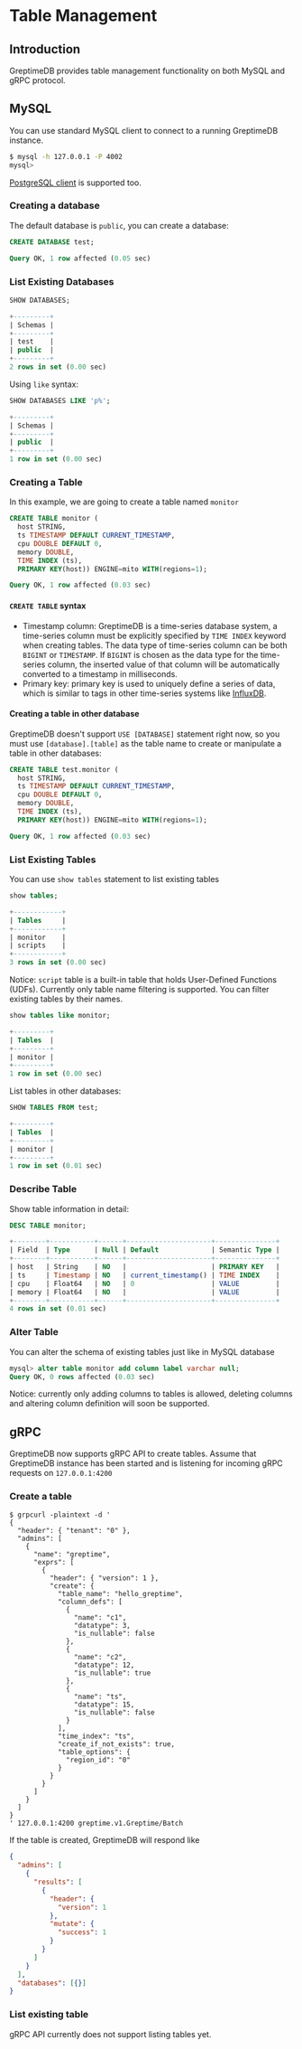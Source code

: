 # Table Management

## Introduction

GreptimeDB provides table management functionality on both MySQL and gRPC protocol.

## MySQL

You can use standard MySQL client to connect to a running GreptimeDB instance.

``` bash
$ mysql -h 127.0.0.1 -P 4002
mysql>
```

[PostgreSQL client](./supported-protocols/postgresql.md) is supported too.


### Creating a database

The default database is `public`, you can create a database:

```sql
CREATE DATABASE test;
```

```sql
Query OK, 1 row affected (0.05 sec)
```

### List Existing Databases

```sql
SHOW DATABASES;
```


```sql
+---------+
| Schemas |
+---------+
| test    |
| public  |
+---------+
2 rows in set (0.00 sec)
```

Using `like` syntax:

```sql
SHOW DATABASES LIKE 'p%';
```

```sql
+---------+
| Schemas |
+---------+
| public  |
+---------+
1 row in set (0.00 sec)
```

### Creating a Table

In this example, we are going to create a table named `monitor`

```sql
CREATE TABLE monitor (
  host STRING,
  ts TIMESTAMP DEFAULT CURRENT_TIMESTAMP,
  cpu DOUBLE DEFAULT 0,
  memory DOUBLE,
  TIME INDEX (ts),
  PRIMARY KEY(host)) ENGINE=mito WITH(regions=1);
```

``` sql
Query OK, 1 row affected (0.03 sec)
```

#### `CREATE TABLE` syntax

- Timestamp column: GreptimeDB is a time-series database system, a time-series column must
be explicitly specified by `TIME INDEX` keyword when creating tables. The data type of
time-series column can be both `BIGINT` or `TIMESTAMP`. If `BIGINT` is chosen as the
data type for the time-series column, the inserted value of that column will be
automatically converted to a timestamp in milliseconds.
- Primary key: primary key is used to uniquely define a series of data, which is similar
to tags in other time-series systems like [InfluxDB][1].

[1]: <https://docs.influxdata.com/influxdb/v1.8/concepts/glossary/#tag-key>


#### Creating a table in other database

GreptimeDB doesn't support `USE [DATABASE]` statement right now, so you must use `[database].[table]` as the table name to create or manipulate a table in other databases:

```sql
CREATE TABLE test.monitor (
  host STRING,
  ts TIMESTAMP DEFAULT CURRENT_TIMESTAMP,
  cpu DOUBLE DEFAULT 0,
  memory DOUBLE,
  TIME INDEX (ts),
  PRIMARY KEY(host)) ENGINE=mito WITH(regions=1);
```

``` sql
Query OK, 1 row affected (0.03 sec)
```


### List Existing Tables

You can use `show tables` statement to list existing tables

``` sql
show tables;
```
``` sql
+------------+
| Tables     |
+------------+
| monitor    |
| scripts    |
+------------+
3 rows in set (0.00 sec)
```

Notice: `script` table is a built-in table that holds User-Defined Functions (UDFs).
Currently only table name filtering is supported. You can filter existing tables by their names.

``` sql
show tables like monitor;
```
``` sql
+---------+
| Tables  |
+---------+
| monitor |
+---------+
1 row in set (0.00 sec)
```


List tables in other databases:

```sql
SHOW TABLES FROM test;
```


```sql
+---------+
| Tables  |
+---------+
| monitor |
+---------+
1 row in set (0.01 sec)
```

### Describe Table

Show table information in detail:

```sql
DESC TABLE monitor;
```

```sql
+--------+-----------+------+---------------------+---------------+
| Field  | Type      | Null | Default             | Semantic Type |
+--------+-----------+------+---------------------+---------------+
| host   | String    | NO   |                     | PRIMARY KEY   |
| ts     | Timestamp | NO   | current_timestamp() | TIME INDEX    |
| cpu    | Float64   | NO   | 0                   | VALUE         |
| memory | Float64   | NO   |                     | VALUE         |
+--------+-----------+------+---------------------+---------------+
4 rows in set (0.01 sec)
```


### Alter Table

You can alter the schema of existing tables just like in MySQL database

``` sql
mysql> alter table monitor add column label varchar null;
Query OK, 0 rows affected (0.03 sec)
```

Notice: currently only adding columns to tables is allowed, deleting columns and altering
column definition will soon be supported.

## gRPC

GreptimeDB now supports gRPC API to create tables. Assume that GreptimeDB instance has been started
and is listening for incoming gRPC requests on `127.0.0.1:4200`

### Create a table

```shell
$ grpcurl -plaintext -d '
{
  "header": { "tenant": "0" },
  "admins": [
    {
      "name": "greptime",
      "exprs": [
        {
          "header": { "version": 1 },
          "create": {
            "table_name": "hello_greptime",
            "column_defs": [
              {
                "name": "c1",
                "datatype": 3,
                "is_nullable": false
              },
              {
                "name": "c2",
                "datatype": 12,
                "is_nullable": true
              },
              {
                "name": "ts",
                "datatype": 15,
                "is_nullable": false
              }
            ],
            "time_index": "ts",
            "create_if_not_exists": true,
            "table_options": {
              "region_id": "0"
            }
          }
        }
      ]
    }
  ]
}
' 127.0.0.1:4200 greptime.v1.Greptime/Batch
```

If the table is created, GreptimeDB will respond like

``` json
{
  "admins": [
    {
      "results": [
        {
          "header": {
            "version": 1
          },
          "mutate": {
            "success": 1
          }
        }
      ]
    }
  ],
  "databases": [{}]
}
```

### List existing table

gRPC API currently does not support listing tables yet.
